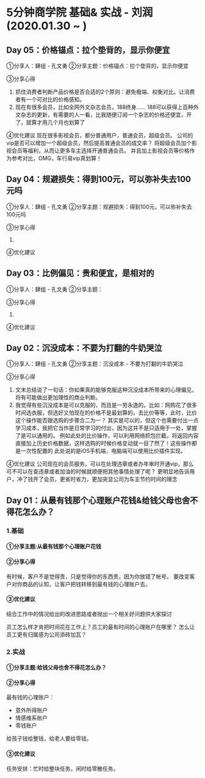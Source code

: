 # 5分钟商学院 基础& 实战 - 刘润(2020.01.30 ~ )

## Day 05：价格锚点：拉个垫背的，显示你便宜

①分享人：肆组 - 孔文勇
②分享主题：价格锚点：拉个垫背的，显示你便宜

③分享心得

1. 抓住消费者判断产品价格是否合适的2个原则：避免极端、权衡对比。让消费者有一个可对比的价格感知。
2. 现在有很多会员，比如全网外文杂志会员，188终身…… 188可以获得上百种外文杂志的更新，有需要的人一看，比我随便订阅一个杂志的价格还便宜，开了，就算才用几个月也划算了

④优化建议
现在很多影视会员，都分普通用户，普通会员，超级会员。
公司的vip是否可以增加一个超级会员，然后提高普通会员的成交率？
将超级会员加个影视会员等福利，从而让更多车主选择开通普通会员。
并且加上影视会员等价格作为参考对比，OMG，车行易vip真划算！

## Day 04：规避损失：得到100元，可以弥补失去100元吗

①分享人：肆组 - 孔文勇
②分享主题：规避损失：得到100元，可以弥补失去100元吗

③分享心得

1. 

④优化建议

## Day 03：比例偏见：贵和便宜，是相对的

①分享人：肆组 - 孔文勇
②分享主题：

③分享心得

1. 

④优化建议

## Day 02：沉没成本：不要为打翻的牛奶哭泣

①分享人：肆组 - 孔文勇
②分享主题：沉没成本 - 不要为打翻的牛奶哭泣

③分享心得

1. 文末总结说了一句话：你如果真的能够克服这种沉没成本所带来的心理偏见，将有可能做出更加理性的商业判断。
2. 我觉得有些沉没成本是可以克服的，而且是一劳永逸的。比如：网购花了很多时间选衣服，但选好又怕现在的价格不是最划算的，去比价等等，此时，比价这个操作能否跟选购的步骤合二为一？
其实是可以的，但这个也需要付出一点学习成本，我把它当作是日常学习的付出，因为这并不是只适用于一处，掌握了是可以通用的。
例如此处的比价操作，可以利用网络抓包拦截，将返回内容直接加上历史价格数据，这样选购的时候价格变动就一目了然了！这些操作都是一次性配置的
此处说的是iOS手机端，电脑端可以使用比价插件实现。

④优化建议
公司现在的会员服务，可以在处理违章或者办年审时开通vip，那么可不可以在查违章或者加油的时候就顺便把其他事情处理了呢？
更明显地告诉用户，冲了钱开了会员，更省时省力，更加突显公司为车主节约时间的理念

## Day 01：从最有钱那个心理账户花钱&给钱父母也舍不得花怎么办？

### 1.基础

#### ①分享主题:从最有钱那个心理账户花钱

#### ②分享心得

有时候，客户不是觉得贵，只是觉得你的东西贵，因为你放错了帐号。
要改变客户对你商品的认知，让客户把钱转移到最有钱的心理账户去。

#### ③优化建议

结合工作中的情况给出的改进思路或者抛出一个相关好问题供大家探讨

员工怎么样才肯把时间花在工作上？员工的最有时间的心理账户在哪里？
怎么让员工更有归属感为公司添砖加瓦？

### 2.实战

#### ①分享主题:给钱父母也舍不得花怎么办？

#### ②分享心得

最有钱的心理账户：

- 意外所得账户
- 情感维系账户
- 零钱账户

给孩子钱给整钱，给老人要给零钱。

#### ③优化建议

任务安排：忙时给整块任务，闲时给零散任务。
